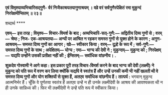 **एवं विमृश्याव्यभिचारिसद्गुणै-** **र्वरं निजैकाश्रयतयागुणाश्रयम् ।** **वव्रे वरं सर्वगुणैरपेक्षितं** **रमा मुकुन्दं निरपेक्षमीप्सितम् ॥ २३॥** 

शब्दार्थ **** 

**एवम्—** **इस तरह** **; विमृश्य—** **विचार-विमर्श के बाद** **; अव्यभिचारि-सत्-गुणै:—** **अद्वितीय दिव्य गुणों से** **; वरम्—** **श्रेष्ठ** **; निज-** **एक-आश्रयतया—** **अन्यों पर आश्रित न रहकर समस्त गुणों से युक्त होने के कारण** **; अगुण-आश्रयम्—** **समस्त दिव्य गुणों का** **आगार** **; वव्रे—** **स्वीकार किया** **; वरम्—** **दूल्हे के रूप में** **; सर्व-गुणै:—** **समस्त दिव्य गुणों के साथ** **; अपेक्षितम्—** **योग्य** **; रमा—** **भाग्य की देवी ने** **; मुकुन्दम्—** **मुकुन्द को** **; निरपेक्षम्—** **यद्यपि उन्होंने उसकी प्रतीक्षा नहीं की** **; ईप्सितम्—** **सर्वाधिक वांछनीय।** **.** 

**शुकदेव गोस्वामी ने आगे कहा : इस प्रकार पूरी तरह विचार-विमर्श करने के बाद भाग्य** **की देवी (लक्ष्मी) ने मुकुन्द को पति रूप में वरण कर लिया क्योंकि यद्यपि वे स्वतंत्र हैं और** **उन्हें उनकी कमी भी नहीं खलती थी वे समस्त दिव्य गुणों और योग शक्तियों से युक्त हैं, अतएव** **सर्वाधिक वांछनीय हैं।** **तात्पर्य :** भगवान् मुकुन्द आत्मनिर्भर हैं। चूँकि वे पूर्णतया स्वतंत्र हैं अतएव उन्हें न ही उनके लक्ष्मीदेवी के आश्रय की आवश्यकता थी न ही उनके सान्निध्य की। फिर भी लक्ष्मीदेवी ने उन्हें पति रूप में स्वीकार किया।  